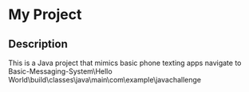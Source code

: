 # My Project

## Description
This is a Java project that mimics basic phone texting apps 
navigate to Basic-Messaging-System\Hello World\build\classes\java\main\com\example\javachallenge
